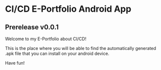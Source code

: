 # CI/CD E-Portfolio Android App

## Prerelease v0.0.1

Welcome to my E-Portfolio about CI/CD!

This is the place where you will be able to find the automatically generated .apk file that you can install on your android device.

Have fun!
